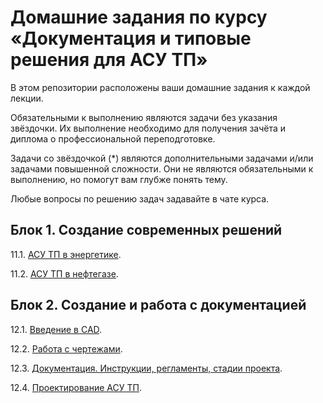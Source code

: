 # Домашние задания по курсу «Документация и типовые решения для АСУ ТП»

В этом репозитории расположены ваши домашние задания к каждой лекции. 

Обязательными к выполнению являются задачи без указания звёздочки. Их выполнение необходимо для получения зачёта и диплома о профессиональной переподготовке.

Задачи со звёздочкой (*) являются дополнительными задачами и/или задачами повышенной сложности. Они не являются обязательными к выполнению, но помогут вам глубже понять тему.

Любые вопросы по решению задач задавайте в чате курса.


## Блок 1. Создание современных решений

11.1. [АСУ ТП в энергетике](11.1/).

11.2. [АСУ ТП в нефтегазе](11.2/).

## Блок 2. Создание и работа с документацией

12.1. [Введение в CAD](12.1/).

12.2. [Работа с чертежами](12.2/).

12.3. [Документация. Инструкции, регламенты, стадии проекта](12.3/).

12.4. [Проектирование АСУ ТП](12.4/).
